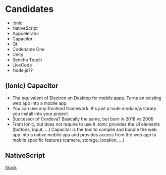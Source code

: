# Candidates
- Ionic
- NativeScript
- Appcelerator
- Capacitor
- Qt
- Codename One
- Unity
- Sencha Touch
- LiveCode
- Node.js??

## (Ionic) Capacitor
- The equivalent of Electron on Desktop for mobile apps. Turns an existing web app into a mobile app
- You can use any frontend framework. It's just a node module/js library you install into your project
- Successor of Cordova? Basically the same, but born in 2018 vs 2009
- From Ionic, but does not require to use it. Ionic provides the UI elements (buttons, input, ...) Capacitor is the tool to compile and bundle the web app into a native mobile app and provides access from the web app to mobile specific features (camera, storage, location, ...)

## NativeScript
[Stack](https://v7.docs.nativescript.org/core-concepts/technical-overview)
